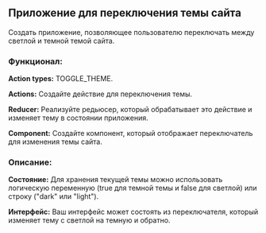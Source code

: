 ## Приложение для переключения темы сайта
Создать приложение, позволяющее пользователю переключать между светлой и темной темой сайта.

### Функционал:


**Action types:** TOGGLE_THEME.

**Actions:** Создайте действие для переключения темы.

**Reducer:** Реализуйте редьюсер, который обрабатывает это действие и изменяет тему в состоянии приложения.

**Component:** Создайте компонент, который отображает переключатель для изменения темы сайта.

### Описание:


**Состояние:** Для хранения текущей темы можно использовать логическую переменную (true для темной темы и false для светлой) или строку ("dark" или "light").

**Интерфейс:** Ваш интерфейс может состоять из переключателя, который изменяет тему с светлой на темную и обратно.
